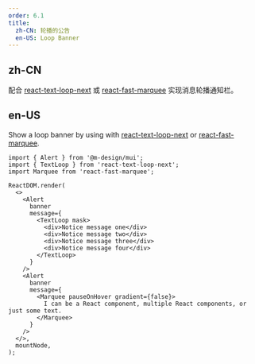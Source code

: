 ```yaml
---
order: 6.1
title:
  zh-CN: 轮播的公告
  en-US: Loop Banner
---
```


## zh-CN

配合 [react-text-loop-next](https://npmjs.com/package/react-text-loop-next) 或 [react-fast-marquee](https://npmjs.com/package/react-fast-marquee) 实现消息轮播通知栏。

## en-US

Show a loop banner by using with [react-text-loop-next](https://npmjs.com/package/react-text-loop-next) or [react-fast-marquee](https://npmjs.com/package/react-fast-marquee).

```tsx
import { Alert } from '@m-design/mui';
import { TextLoop } from 'react-text-loop-next';
import Marquee from 'react-fast-marquee';

ReactDOM.render(
  <>
    <Alert
      banner
      message={
        <TextLoop mask>
          <div>Notice message one</div>
          <div>Notice message two</div>
          <div>Notice message three</div>
          <div>Notice message four</div>
        </TextLoop>
      }
    />
    <Alert
      banner
      message={
        <Marquee pauseOnHover gradient={false}>
          I can be a React component, multiple React components, or just some text.
        </Marquee>
      }
    />
  </>,
  mountNode,
);
```
